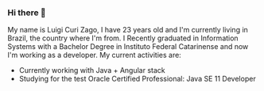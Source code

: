 ### Hi there 👋
My name is Luigi Curi Zago, I have 23 years old and I'm currently living in Brazil, the country where I'm from. 
I Recently graduated in Information Systems with a Bachelor Degree in Instituto Federal Catarinense and now I'm working as a developer. 
My current activities are:
 - Currently working with Java + Angular stack
 - Studying for the test Oracle Certified Professional: Java SE 11 Developer
<!--
**Luigicuri/Luigicuri** is a ✨ _special_ ✨ repository because its `README.md` (this file) appears on your GitHub profile.

Here are some ideas to get you started:

- 🔭 I’m currently working on ...
- 🌱 I’m currently learning ...
- 👯 I’m looking to collaborate on ...
- 🤔 I’m looking for help with ...
- 💬 Ask me about ...
- 📫 How to reach me: ...
- 😄 Pronouns: ...
- ⚡ Fun fact: ...
-->
